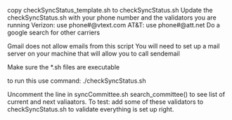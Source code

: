 copy checkSyncStatus_template.sh to checkSyncStatus.sh
Update the checkSyncStatus.sh with your phone number and the validators you are running
Verizon: use phone#@vtext.com
AT&T:    use phone#@att.net
Do a google search for other carriers

Gmail does not allow emails from this script
You will need to set up a mail server on your machine that will allow you to call sendemail

Make sure the *.sh files are executable

to run this use command:
./checkSyncStatus.sh

Uncomment the line in syncCommittee.sh search_committee() to see list of current and next valiaators. To test: add some of these validators to checkSyncStatus.sh to validate everything is set up right.

